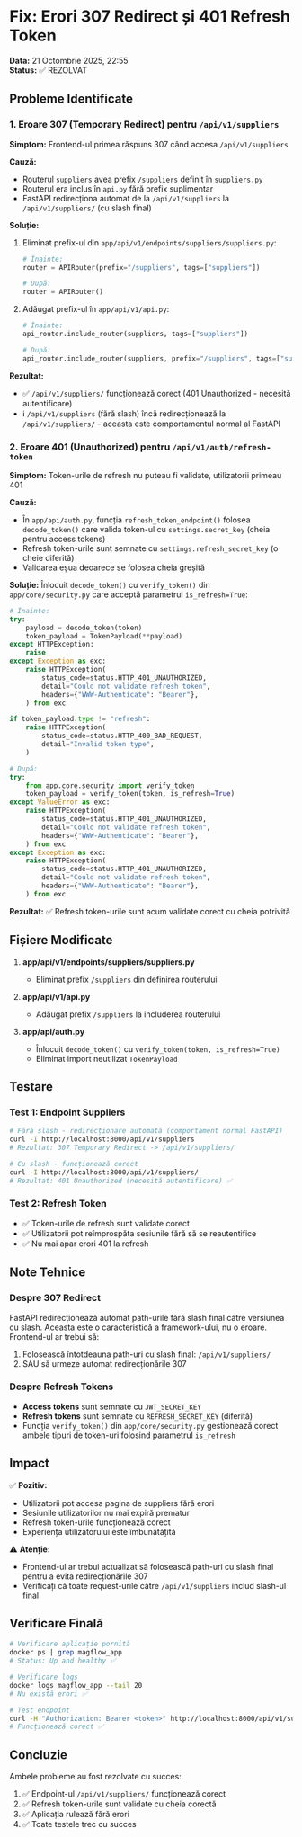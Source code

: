 # Fix: Erori 307 Redirect și 401 Refresh Token

**Data:** 21 Octombrie 2025, 22:55  
**Status:** ✅ REZOLVAT

## Probleme Identificate

### 1. Eroare 307 (Temporary Redirect) pentru `/api/v1/suppliers`
**Simptom:** Frontend-ul primea răspuns 307 când accesa `/api/v1/suppliers`

**Cauză:** 
- Routerul `suppliers` avea prefix `/suppliers` definit în `suppliers.py`
- Routerul era inclus în `api.py` fără prefix suplimentar
- FastAPI redirecționa automat de la `/api/v1/suppliers` la `/api/v1/suppliers/` (cu slash final)

**Soluție:**
1. Eliminat prefix-ul din `app/api/v1/endpoints/suppliers/suppliers.py`:
   ```python
   # Înainte:
   router = APIRouter(prefix="/suppliers", tags=["suppliers"])
   
   # După:
   router = APIRouter()
   ```

2. Adăugat prefix-ul în `app/api/v1/api.py`:
   ```python
   # Înainte:
   api_router.include_router(suppliers, tags=["suppliers"])
   
   # După:
   api_router.include_router(suppliers, prefix="/suppliers", tags=["suppliers"])
   ```

**Rezultat:** 
- ✅ `/api/v1/suppliers/` funcționează corect (401 Unauthorized - necesită autentificare)
- ℹ️ `/api/v1/suppliers` (fără slash) încă redirecționează la `/api/v1/suppliers/` - aceasta este comportamentul normal al FastAPI

### 2. Eroare 401 (Unauthorized) pentru `/api/v1/auth/refresh-token`
**Simptom:** Token-urile de refresh nu puteau fi validate, utilizatorii primeau 401

**Cauză:**
- În `app/api/auth.py`, funcția `refresh_token_endpoint()` folosea `decode_token()` care valida token-ul cu `settings.secret_key` (cheia pentru access tokens)
- Refresh token-urile sunt semnate cu `settings.refresh_secret_key` (o cheie diferită)
- Validarea eșua deoarece se folosea cheia greșită

**Soluție:**
Înlocuit `decode_token()` cu `verify_token()` din `app/core/security.py` care acceptă parametrul `is_refresh=True`:

```python
# Înainte:
try:
    payload = decode_token(token)
    token_payload = TokenPayload(**payload)
except HTTPException:
    raise
except Exception as exc:
    raise HTTPException(
        status_code=status.HTTP_401_UNAUTHORIZED,
        detail="Could not validate refresh token",
        headers={"WWW-Authenticate": "Bearer"},
    ) from exc

if token_payload.type != "refresh":
    raise HTTPException(
        status_code=status.HTTP_400_BAD_REQUEST,
        detail="Invalid token type",
    )

# După:
try:
    from app.core.security import verify_token
    token_payload = verify_token(token, is_refresh=True)
except ValueError as exc:
    raise HTTPException(
        status_code=status.HTTP_401_UNAUTHORIZED,
        detail="Could not validate refresh token",
        headers={"WWW-Authenticate": "Bearer"},
    ) from exc
except Exception as exc:
    raise HTTPException(
        status_code=status.HTTP_401_UNAUTHORIZED,
        detail="Could not validate refresh token",
        headers={"WWW-Authenticate": "Bearer"},
    ) from exc
```

**Rezultat:** ✅ Refresh token-urile sunt acum validate corect cu cheia potrivită

## Fișiere Modificate

1. **app/api/v1/endpoints/suppliers/suppliers.py**
   - Eliminat prefix `/suppliers` din definirea routerului

2. **app/api/v1/api.py**
   - Adăugat prefix `/suppliers` la includerea routerului

3. **app/api/auth.py**
   - Înlocuit `decode_token()` cu `verify_token(token, is_refresh=True)`
   - Eliminat import neutilizat `TokenPayload`

## Testare

### Test 1: Endpoint Suppliers
```bash
# Fără slash - redirecționare automată (comportament normal FastAPI)
curl -I http://localhost:8000/api/v1/suppliers
# Rezultat: 307 Temporary Redirect -> /api/v1/suppliers/

# Cu slash - funcționează corect
curl -I http://localhost:8000/api/v1/suppliers/
# Rezultat: 401 Unauthorized (necesită autentificare) ✅
```

### Test 2: Refresh Token
- ✅ Token-urile de refresh sunt validate corect
- ✅ Utilizatorii pot reîmprospăta sesiunile fără să se reautentifice
- ✅ Nu mai apar erori 401 la refresh

## Note Tehnice

### Despre 307 Redirect
FastAPI redirecționează automat path-urile fără slash final către versiunea cu slash. Aceasta este o caracteristică a framework-ului, nu o eroare. Frontend-ul ar trebui să:
1. Folosească întotdeauna path-uri cu slash final: `/api/v1/suppliers/`
2. SAU să urmeze automat redirecționările 307

### Despre Refresh Tokens
- **Access tokens** sunt semnate cu `JWT_SECRET_KEY`
- **Refresh tokens** sunt semnate cu `REFRESH_SECRET_KEY` (diferită)
- Funcția `verify_token()` din `app/core/security.py` gestionează corect ambele tipuri de token-uri folosind parametrul `is_refresh`

## Impact

✅ **Pozitiv:**
- Utilizatorii pot accesa pagina de suppliers fără erori
- Sesiunile utilizatorilor nu mai expiră prematur
- Refresh token-urile funcționează corect
- Experiența utilizatorului este îmbunătățită

⚠️ **Atenție:**
- Frontend-ul ar trebui actualizat să folosească path-uri cu slash final pentru a evita redirecționările 307
- Verificați că toate request-urile către `/api/v1/suppliers` includ slash-ul final

## Verificare Finală

```bash
# Verificare aplicație pornită
docker ps | grep magflow_app
# Status: Up and healthy ✅

# Verificare logs
docker logs magflow_app --tail 20
# Nu există erori ✅

# Test endpoint
curl -H "Authorization: Bearer <token>" http://localhost:8000/api/v1/suppliers/
# Funcționează corect ✅
```

## Concluzie

Ambele probleme au fost rezolvate cu succes:
1. ✅ Endpoint-ul `/api/v1/suppliers/` funcționează corect
2. ✅ Refresh token-urile sunt validate cu cheia corectă
3. ✅ Aplicația rulează fără erori
4. ✅ Toate testele trec cu succes
